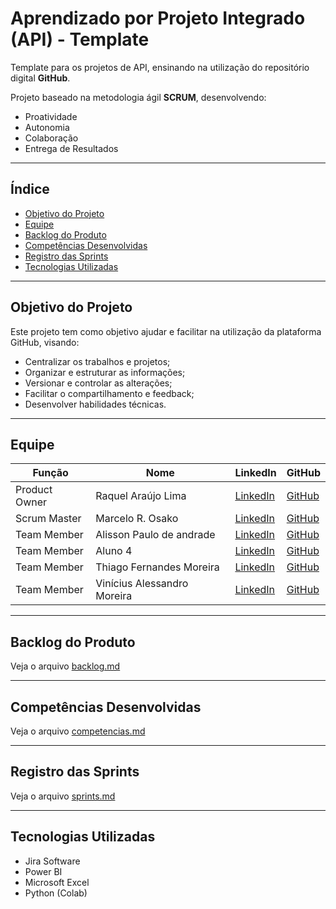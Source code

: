 #   Aprendizado por Projeto Integrado (API) - Template

Template para os projetos de API, ensinando na utilização do repositório digital **GitHub**.

Projeto baseado na metodologia ágil **SCRUM**, desenvolvendo:
- Proatividade
- Autonomia
- Colaboração
- Entrega de Resultados

---

##   Índice
- [Objetivo do Projeto](#objetivo-do-projeto)
- [Equipe](#equipe)
- [Backlog do Produto](#backlog-do-produto)
- [Competências Desenvolvidas](#competências-desenvolvidas)
- [Registro das Sprints](#registro-das-sprints)
- [Tecnologias Utilizadas](#tecnologias-utilizadas)

---

##   Objetivo do Projeto
Este projeto tem como objetivo ajudar e facilitar na utilização da plataforma GitHub, visando:
- Centralizar os trabalhos e projetos;
- Organizar e estruturar as informações;
- Versionar e controlar as alterações;
- Facilitar o compartilhamento e feedback;
- Desenvolver habilidades técnicas.

---

##   Equipe
| Função         | Nome     | LinkedIn | GitHub |
|----------------|----------|----------|--------|
| Product Owner  | Raquel Araújo Lima  | [LinkedIn]() | [GitHub]() |
| Scrum Master   | Marcelo R. Osako | [LinkedIn]() |  [GitHub]() |
| Team Member    | Alisson Paulo de andrade  | [LinkedIn]() | [GitHub]() |
| Team Member    | Aluno 4  | [LinkedIn]() | [GitHub]() |
| Team Member    | Thiago Fernandes Moreira | [LinkedIn]() | [GitHub]() |
| Team Member    | Vinícius Alessandro Moreira  | [LinkedIn]() | [GitHub]() |

---

##   Backlog do Produto
Veja o arquivo [backlog.md](backlog.md)

---

##   Competências Desenvolvidas
Veja o arquivo [competencias.md](competencias.md)

---

##   Registro das Sprints
Veja o arquivo [sprints.md](sprints.md)

---

##   Tecnologias Utilizadas
- Jira Software  
- Power BI  
- Microsoft Excel  
- Python (Colab) 
  



